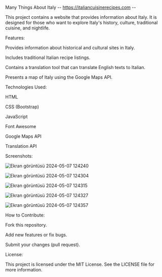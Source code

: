 Many Things About Italy -- https://italiancuisinerecipes.com --


This project contains a website that provides information about Italy. It is designed for those who want to explore Italy's history, culture, traditional cuisine, and nightlife.









Features:


Provides information about historical and cultural sites in Italy.

Includes traditional Italian recipe listings.

Contains a translation tool that can translate English texts to Italian.

Presents a map of Italy using the Google Maps API.








Technologies Used:


HTML

CSS (Bootstrap)

JavaScript

Font Awesome

Google Maps API

Translation API








Screenshots:

![Ekran görüntüsü 2024-05-07 124240](https://github.com/enkdeveloper/many-things-about-italy/assets/119349974/683ff59f-506e-4962-b850-1a808892f84f)

![Ekran görüntüsü 2024-05-07 124304](https://github.com/enkdeveloper/many-things-about-italy/assets/119349974/c86c41fd-bfd1-4cb5-9600-bc011c2b4c60)

![Ekran görüntüsü 2024-05-07 124315](https://github.com/enkdeveloper/many-things-about-italy/assets/119349974/dffd8f3d-7d3a-46d0-a3ab-862bc97ee149)

![Ekran görüntüsü 2024-05-07 124327](https://github.com/enkdeveloper/many-things-about-italy/assets/119349974/cd1edbff-646a-4f6a-a0fe-14b6989729b1)

![Ekran görüntüsü 2024-05-07 124357](https://github.com/enkdeveloper/many-things-about-italy/assets/119349974/550a3940-097c-41ee-bcf5-585fbef338ca)








How to Contribute:


Fork this repository.

Add new features or fix bugs.

Submit your changes (pull request).








License:


This project is licensed under the MIT License. See the LICENSE file for more information.

